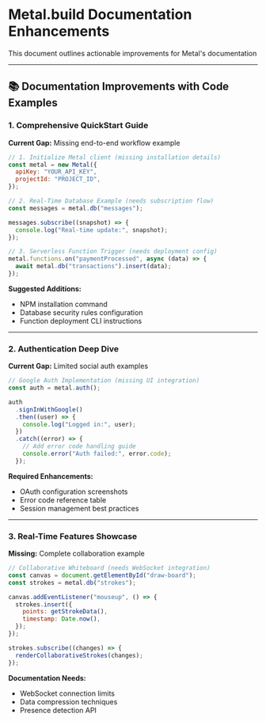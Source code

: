 # Metal.build Documentation Enhancements

This document outlines actionable improvements for Metal's documentation

---

## 📚 Documentation Improvements with Code Examples

### 1. Comprehensive QuickStart Guide

**Current Gap:** Missing end-to-end workflow example

```javascript
// 1. Initialize Metal client (missing installation details)
const metal = new Metal({
  apiKey: "YOUR_API_KEY",
  projectId: "PROJECT_ID",
});

// 2. Real-Time Database Example (needs subscription flow)
const messages = metal.db("messages");

messages.subscribe((snapshot) => {
  console.log("Real-time update:", snapshot);
});

// 3. Serverless Function Trigger (needs deployment config)
metal.functions.on("paymentProcessed", async (data) => {
  await metal.db("transactions").insert(data);
});
```

**Suggested Additions:**

- NPM installation command
- Database security rules configuration
- Function deployment CLI instructions

---

### 2. Authentication Deep Dive

**Current Gap:** Limited social auth examples

```javascript
// Google Auth Implementation (missing UI integration)
const auth = metal.auth();

auth
  .signInWithGoogle()
  .then((user) => {
    console.log("Logged in:", user);
  })
  .catch((error) => {
    // Add error code handling guide
    console.error("Auth failed:", error.code);
  });
```

**Required Enhancements:**

- OAuth configuration screenshots
- Error code reference table
- Session management best practices

---

### 3. Real-Time Features Showcase

**Missing:** Complete collaboration example

```javascript
// Collaborative Whiteboard (needs WebSocket integration)
const canvas = document.getElementById("draw-board");
const strokes = metal.db("strokes");

canvas.addEventListener("mouseup", () => {
  strokes.insert({
    points: getStrokeData(),
    timestamp: Date.now(),
  });
});

strokes.subscribe((changes) => {
  renderCollaborativeStrokes(changes);
});
```

**Documentation Needs:**

- WebSocket connection limits
- Data compression techniques
- Presence detection API
